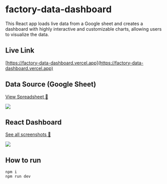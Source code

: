 # factory-data-dashboard

This React app loads live data from a Google sheet and creates a dashboard with highly interactive and customizable charts, allowing users to visualize the data.

## Live Link

[https://factory-data-dashboard.vercel.app](https://factory-data-dashboard.vercel.app)

## Data Source (Google Sheet)

[View Spreadsheet 🔗](https://docs.google.com/spreadsheets/d/12-1mJeT1DvzHGiYzk8jy4djI5ZfuSgh1wxl4SmJO11w/)

<kbd>
  <img src="https://github.com/tawn33y/factory-data-dashboard/assets/21337194/1823a43d-0353-42a5-abc3-aa19b38c69de" />
</kbd>

## React Dashboard

[See all screenshots 🔗](https://github.com/tawn33y/factory-data-dashboard/issues/16)

<kbd>
  <img src="https://github.com/tawn33y/vara-factory-data-dashboard/assets/21337194/e20eba3f-574e-417c-8f26-3e2b2e64f969" />
</kbd>

## How to run

```
npm i
npm run dev
```
